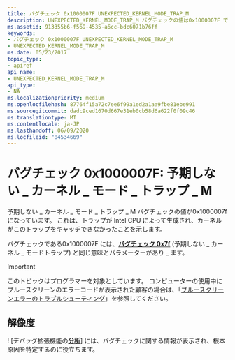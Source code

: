 ```yaml
---
title: バグチェック 0x1000007F UNEXPECTED_KERNEL_MODE_TRAP_M
description: UNEXPECTED_KERNEL_MODE_TRAP_M バグチェックの値は0x1000007F です。
ms.assetid: 913355b6-f569-4535-a6cc-bdc6071b76ff
keywords:
- バグチェック 0x1000007F UNEXPECTED_KERNEL_MODE_TRAP_M
- UNEXPECTED_KERNEL_MODE_TRAP_M
ms.date: 05/23/2017
topic_type:
- apiref
api_name:
- UNEXPECTED_KERNEL_MODE_TRAP_M
api_type:
- NA
ms.localizationpriority: medium
ms.openlocfilehash: 87764f15a72c7ee6f99a1ed2a1aa9fbe81ebe991
ms.sourcegitcommit: dadc9ced1670d667e31eb0cb58d6a622f0f09c46
ms.translationtype: MT
ms.contentlocale: ja-JP
ms.lasthandoff: 06/09/2020
ms.locfileid: "84534669"
---
```

# <a name="bug-check-0x1000007f-unexpected_kernel_mode_trap_m"></a>バグチェック 0x1000007F: 予期しない \_ カーネル \_ モード \_ トラップ \_ M


予期しない \_ カーネル \_ モード \_ トラップ \_ M バグチェックの値が0x1000007f になっています。 これは、トラップが Intel CPU によって生成され、カーネルがこのトラップをキャッチできなかったことを示します。

バグチェックである0x1000007F には、[**バグチェック 0x7f**](bug-check-0x7f--unexpected-kernel-mode-trap.md) (予期しない \_ カーネル \_ モードトラップ) と同じ意味とパラメーターがあり \_ ます。

> [!IMPORTANT]
> このトピックはプログラマーを対象としています。 コンピューターの使用中にブルースクリーンのエラーコードが表示された顧客の場合は、「[ブルースクリーンエラーのトラブルシューティング](https://www.windows.com/stopcode)」を参照してください。

## <a name="resolution"></a>解像度
! [デバッグ拡張機能の[**分析**](-analyze.md)] には、バグチェックに関する情報が表示され、根本原因を特定するのに役立ちます。

 





